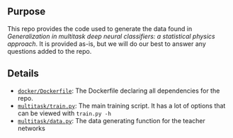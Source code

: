 ## Purpose
This repo provides the code used to generate the data found in *Generalization in multitask deep neural classifiers: a statistical physics approach*. It is provided as-is, but we will do our best to answer any questions added to the repo.

## Details
- [`docker/Dockerfile`](docker/Dockerfile): The Dockerfile declaring all dependencies for the repo.
- [`multitask/train.py`](multitask/train.py): The main training script. It has a lot of options that can be viewed with `train.py -h`
- [`multitask/data.py`](multitask/data.py): The data generating function for the teacher networks